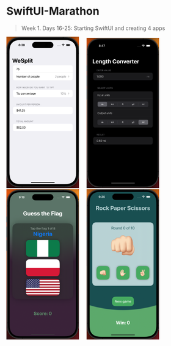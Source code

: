 # SwiftUI-Marathon

> Week 1. Days 16-25: Starting SwiftUI and creating 4 apps

<img src="https://github.com/glbrom/SwiftUI-Marathon/blob/573e8ef68207c94bf26ed4ce8bfbaa97a2d7c61c/Assets/Week%201/WeSplit.png" width="190">&nbsp;&nbsp;&nbsp;&nbsp;&nbsp;<img src="https://github.com/glbrom/SwiftUI-Marathon/blob/573e8ef68207c94bf26ed4ce8bfbaa97a2d7c61c/Assets/Week%201/Length%20Converter.png" width="190">&nbsp;&nbsp;&nbsp;&nbsp;&nbsp;<img src="https://github.com/glbrom/SwiftUI-Marathon/blob/573e8ef68207c94bf26ed4ce8bfbaa97a2d7c61c/Assets/Week%201/Guess%20the%20Flag.png" width="190">&nbsp;&nbsp;&nbsp;&nbsp;&nbsp;<img src="https://github.com/glbrom/SwiftUI-Marathon/blob/573e8ef68207c94bf26ed4ce8bfbaa97a2d7c61c/Assets/Week%201/PRS.png" width="190">



